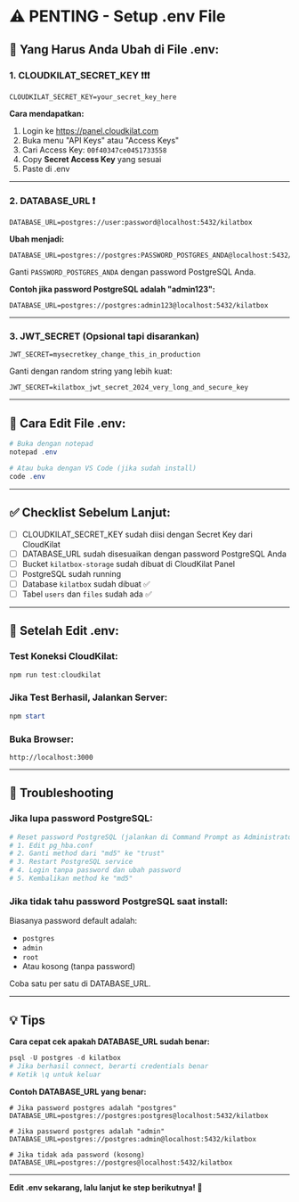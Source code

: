 # ⚠️ PENTING - Setup .env File

## 🔴 Yang Harus Anda Ubah di File .env:

### 1. CLOUDKILAT_SECRET_KEY ❗❗❗
```env
CLOUDKILAT_SECRET_KEY=your_secret_key_here
```

**Cara mendapatkan:**
1. Login ke https://panel.cloudkilat.com
2. Buka menu "API Keys" atau "Access Keys"  
3. Cari Access Key: `00f40347ce0451733558`
4. Copy **Secret Access Key** yang sesuai
5. Paste di .env

---

### 2. DATABASE_URL ❗
```env
DATABASE_URL=postgres://user:password@localhost:5432/kilatbox
```

**Ubah menjadi:**
```env
DATABASE_URL=postgres://postgres:PASSWORD_POSTGRES_ANDA@localhost:5432/kilatbox
```

Ganti `PASSWORD_POSTGRES_ANDA` dengan password PostgreSQL Anda.

**Contoh jika password PostgreSQL adalah "admin123":**
```env
DATABASE_URL=postgres://postgres:admin123@localhost:5432/kilatbox
```

---

### 3. JWT_SECRET (Opsional tapi disarankan)
```env
JWT_SECRET=mysecretkey_change_this_in_production
```

Ganti dengan random string yang lebih kuat:
```env
JWT_SECRET=kilatbox_jwt_secret_2024_very_long_and_secure_key
```

---

## 📝 Cara Edit File .env:

```powershell
# Buka dengan notepad
notepad .env

# Atau buka dengan VS Code (jika sudah install)
code .env
```

---

## ✅ Checklist Sebelum Lanjut:

- [ ] CLOUDKILAT_SECRET_KEY sudah diisi dengan Secret Key dari CloudKilat
- [ ] DATABASE_URL sudah disesuaikan dengan password PostgreSQL Anda
- [ ] Bucket `kilatbox-storage` sudah dibuat di CloudKilat Panel
- [ ] PostgreSQL sudah running
- [ ] Database `kilatbox` sudah dibuat ✅
- [ ] Tabel `users` dan `files` sudah ada ✅

---

## 🚀 Setelah Edit .env:

### Test Koneksi CloudKilat:
```powershell
npm run test:cloudkilat
```

### Jika Test Berhasil, Jalankan Server:
```powershell
npm start
```

### Buka Browser:
```
http://localhost:3000
```

---

## 🐛 Troubleshooting

### Jika lupa password PostgreSQL:
```powershell
# Reset password PostgreSQL (jalankan di Command Prompt as Administrator)
# 1. Edit pg_hba.conf
# 2. Ganti method dari "md5" ke "trust"
# 3. Restart PostgreSQL service
# 4. Login tanpa password dan ubah password
# 5. Kembalikan method ke "md5"
```

### Jika tidak tahu password PostgreSQL saat install:
Biasanya password default adalah:
- `postgres`
- `admin`
- `root`
- Atau kosong (tanpa password)

Coba satu per satu di DATABASE_URL.

---

## 💡 Tips

**Cara cepat cek apakah DATABASE_URL sudah benar:**
```powershell
psql -U postgres -d kilatbox
# Jika berhasil connect, berarti credentials benar
# Ketik \q untuk keluar
```

**Contoh DATABASE_URL yang benar:**
```env
# Jika password postgres adalah "postgres"
DATABASE_URL=postgres://postgres:postgres@localhost:5432/kilatbox

# Jika password postgres adalah "admin"
DATABASE_URL=postgres://postgres:admin@localhost:5432/kilatbox

# Jika tidak ada password (kosong)
DATABASE_URL=postgres://postgres@localhost:5432/kilatbox
```

---

**Edit .env sekarang, lalu lanjut ke step berikutnya! 🚀**

